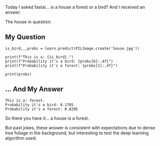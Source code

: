 Today I asked fastai... is a house a forest or a bird?
And I received an answer.

The house in question:

## My Question

    is_bird,_,probs = learn.predict(PILImage.create('house.jpg'))

    print(f"This is a: {is_bird}.")
    print(f"Probability it's a bird: {probs[0]:.4f}")
    print(f"Probability it's a forest: {probs[1]:.4f}")

    print(probs)
 
 ## ... And My Answer
    
    This is a: forest.
    Probability it's a bird: 0.1705
    Probability it's a forest: 0.8295
    
So there you have it... a house is a forest. 

But past jokes, these answer is consistent with expectations due to dense tree foliage in the background, but interesting to test the deep learning algorithm used. 
